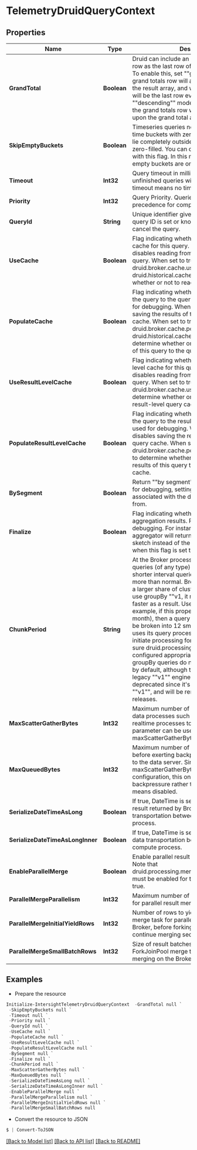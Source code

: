# TelemetryDruidQueryContext
## Properties

Name | Type | Description | Notes
------------ | ------------- | ------------- | -------------
**GrandTotal** | **Boolean** | Druid can include an extra &quot;&quot;grand totals&quot;&quot; row as the last row of a timeseries result set. To enable this, set &quot;&quot;grandTotal&quot;&quot; to true. The grand totals row will appear as the last row in the result array, and will have no timestamp. It will be the last row even if the query is run in &quot;&quot;descending&quot;&quot; mode. Post-aggregations in the grand totals row will be computed based upon the grand total aggregations. | [optional] 
**SkipEmptyBuckets** | **Boolean** | Timeseries queries normally fill empty interior time buckets with zeroes. Time buckets that lie completely outside the data interval are not zero-filled. You can disable all zero-filling with this flag. In this mode, the data point for empty buckets are omitted from the results. | [optional] 
**Timeout** | **Int32** | Query timeout in milliseconds, beyond which unfinished queries will be cancelled. 0 timeout means no timeout. | [optional] 
**Priority** | **Int32** | Query Priority. Queries with higher priority get precedence for computational resources. | [optional] 
**QueryId** | **String** | Unique identifier given to this query. If a query ID is set or known, this can be used to cancel the query. | [optional] 
**UseCache** | **Boolean** | Flag indicating whether to leverage the query cache for this query. When set to false, it disables reading from the query cache for this query. When set to true, Apache Druid uses druid.broker.cache.useCache or druid.historical.cache.useCache to determine whether or not to read from the query cache. | [optional] 
**PopulateCache** | **Boolean** | Flag indicating whether to save the results of the query to the query cache. Primarily used for debugging. When set to false, it disables saving the results of this query to the query cache. When set to true, Druid uses druid.broker.cache.populateCache or druid.historical.cache.populateCache to determine whether or not to save the results of this query to the query cache. | [optional] 
**UseResultLevelCache** | **Boolean** | Flag indicating whether to leverage the result level cache for this query. When set to false, it disables reading from the query cache for this query. When set to true, Druid uses druid.broker.cache.useResultLevelCache to determine whether or not to read from the result-level query cache. | [optional] 
**PopulateResultLevelCache** | **Boolean** | Flag indicating whether to save the results of the query to the result level cache. Primarily used for debugging. When set to false, it disables saving the results of this query to the query cache. When set to true, Druid uses druid.broker.cache.populateResultLevelCache to determine whether or not to save the results of this query to the result-level query cache. | [optional] 
**BySegment** | **Boolean** | Return &quot;&quot;by segment&quot;&quot; results. Primarily used for debugging, setting it to true returns results associated with the data segment they came from. | [optional] 
**Finalize** | **Boolean** | Flag indicating whether to &quot;&quot;finalize&quot;&quot; aggregation results. Primarily used for debugging. For instance, the hyperUnique aggregator will return the full HyperLogLog sketch instead of the estimated cardinality when this flag is set to false. | [optional] 
**ChunkPeriod** | **String** | At the Broker process level, long interval queries (of any type) may be broken into shorter interval queries to parallelize merging more than normal. Broken up queries will use a larger share of cluster resources, but, if you use groupBy &quot;&quot;v1, it may be able to complete faster as a result. Use ISO 8601 periods. For example, if this property is set to P1M (one month), then a query covering a year would be broken into 12 smaller queries. The broker uses its query processing executor service to initiate processing for query chunks, so make sure druid.processing.numThreads is configured appropriately on the broker. groupBy queries do not support chunkPeriod by default, although they do if using the legacy &quot;&quot;v1&quot;&quot; engine. This context is deprecated since it&#39;s only useful for groupBy &quot;&quot;v1&quot;&quot;, and will be removed in the future releases. | [optional] 
**MaxScatterGatherBytes** | **Int32** | Maximum number of bytes gathered from data processes such as Historicals and realtime processes to execute a query. This parameter can be used to further reduce maxScatterGatherBytes limit at query time. | [optional] 
**MaxQueuedBytes** | **Int32** | Maximum number of bytes queued per query before exerting backpressure on the channel to the data server. Similar to maxScatterGatherBytes, except unlike that configuration, this one will trigger backpressure rather than query failure. Zero means disabled. | [optional] 
**SerializeDateTimeAsLong** | **Boolean** | If true, DateTime is serialized as long in the result returned by Broker and the data transportation between Broker and compute process. | [optional] 
**SerializeDateTimeAsLongInner** | **Boolean** | If true, DateTime is serialized as long in the data transportation between Broker and compute process. | [optional] 
**EnableParallelMerge** | **Boolean** | Enable parallel result merging on the Broker. Note that druid.processing.merge.useParallelMergePool must be enabled for this setting to be set to true. | [optional] 
**ParallelMergeParallelism** | **Int32** | Maximum number of parallel threads to use for parallel result merging on the Broker. | [optional] 
**ParallelMergeInitialYieldRows** | **Int32** | Number of rows to yield per ForkJoinPool merge task for parallel result merging on the Broker, before forking off a new task to continue merging sequences. | [optional] 
**ParallelMergeSmallBatchRows** | **Int32** | Size of result batches to operate on in ForkJoinPool merge tasks for parallel result merging on the Broker. | [optional] 

## Examples

- Prepare the resource
```powershell
Initialize-IntersightTelemetryDruidQueryContext  -GrandTotal null `
 -SkipEmptyBuckets null `
 -Timeout null `
 -Priority null `
 -QueryId null `
 -UseCache null `
 -PopulateCache null `
 -UseResultLevelCache null `
 -PopulateResultLevelCache null `
 -BySegment null `
 -Finalize null `
 -ChunkPeriod null `
 -MaxScatterGatherBytes null `
 -MaxQueuedBytes null `
 -SerializeDateTimeAsLong null `
 -SerializeDateTimeAsLongInner null `
 -EnableParallelMerge null `
 -ParallelMergeParallelism null `
 -ParallelMergeInitialYieldRows null `
 -ParallelMergeSmallBatchRows null
```

- Convert the resource to JSON
```powershell
$ | Convert-ToJSON
```

[[Back to Model list]](../README.md#documentation-for-models) [[Back to API list]](../README.md#documentation-for-api-endpoints) [[Back to README]](../README.md)

